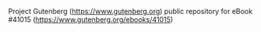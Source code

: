 Project Gutenberg (https://www.gutenberg.org) public repository for eBook #41015 (https://www.gutenberg.org/ebooks/41015)
